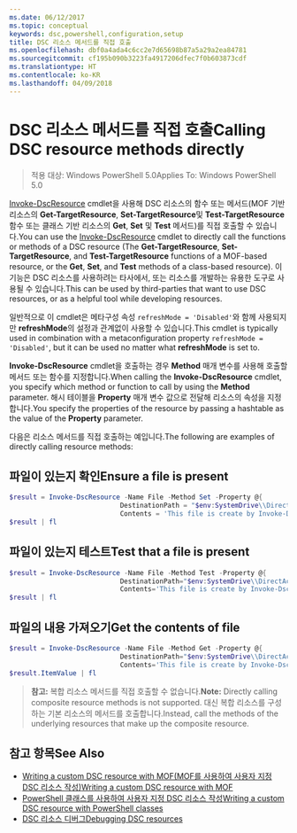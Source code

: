 ```yaml
---
ms.date: 06/12/2017
ms.topic: conceptual
keywords: dsc,powershell,configuration,setup
title: DSC 리소스 메서드를 직접 호출
ms.openlocfilehash: dbf0a4ada4c6cc2e7d65698b87a5a29a2ea84781
ms.sourcegitcommit: cf195b090b3223fa4917206dfec7f0b603873cdf
ms.translationtype: HT
ms.contentlocale: ko-KR
ms.lasthandoff: 04/09/2018
---
```

# <a name="calling-dsc-resource-methods-directly"></a><span data-ttu-id="1aa7c-103">DSC 리소스 메서드를 직접 호출</span><span class="sxs-lookup"><span data-stu-id="1aa7c-103">Calling DSC resource methods directly</span></span>

><span data-ttu-id="1aa7c-104">적용 대상: Windows PowerShell 5.0</span><span class="sxs-lookup"><span data-stu-id="1aa7c-104">Applies To: Windows PowerShell 5.0</span></span>

<span data-ttu-id="1aa7c-105">[Invoke-DscResource](https://technet.microsoft.com/library/mt517869.aspx) cmdlet을 사용해 DSC 리소스의 함수 또는 메서드(MOF 기반 리소스의 **Get-TargetResource**, **Set-TargetResource**및 **Test-TargetResource** 함수 또는 클래스 기반 리소스의 **Get**, **Set** 및 **Test** 메서드)를 직접 호출할 수 있습니다.</span><span class="sxs-lookup"><span data-stu-id="1aa7c-105">You can use the [Invoke-DscResource](https://technet.microsoft.com/library/mt517869.aspx) cmdlet to directly call the functions or methods of a DSC resource (The **Get-TargetResource**, **Set-TargetResource**, and **Test-TargetResource** functions of a MOF-based resource, or the **Get**, **Set**, and **Test** methods of a class-based resource).</span></span>
<span data-ttu-id="1aa7c-106">이 기능은 DSC 리소스를 사용하려는 타사에서, 또는 리소스를 개발하는 유용한 도구로 사용될 수 있습니다.</span><span class="sxs-lookup"><span data-stu-id="1aa7c-106">This can be used by third-parties that want to use DSC resources, or as a helpful tool while developing resources.</span></span>

<span data-ttu-id="1aa7c-107">일반적으로 이 cmdlet은 메타구성 속성 `refreshMode = 'Disabled'`와 함께 사용되지만 **refreshMode**의 설정과 관계없이 사용할 수 있습니다.</span><span class="sxs-lookup"><span data-stu-id="1aa7c-107">This cmdlet is typically used in combination with a metaconfiguration property `refreshMode = 'Disabled'`, but it can be used no matter what **refreshMode** is set to.</span></span>

<span data-ttu-id="1aa7c-108">**Invoke-DscResource** cmdlet을 호출하는 경우 **Method** 매개 변수를 사용해 호출할 메서드 또는 함수를 지정합니다.</span><span class="sxs-lookup"><span data-stu-id="1aa7c-108">When calling the **Invoke-DscResource** cmdlet, you specify which method or function to call by using the **Method** parameter.</span></span> <span data-ttu-id="1aa7c-109">해시 테이블을 **Property** 매개 변수 값으로 전달해 리소스의 속성을 지정합니다.</span><span class="sxs-lookup"><span data-stu-id="1aa7c-109">You specify the properties of the resource by passing a hashtable as the value of the **Property** parameter.</span></span>

<span data-ttu-id="1aa7c-110">다음은 리소스 메서드를 직접 호출하는 예입니다.</span><span class="sxs-lookup"><span data-stu-id="1aa7c-110">The following are examples of directly calling resource methods:</span></span>

## <a name="ensure-a-file-is-present"></a><span data-ttu-id="1aa7c-111">파일이 있는지 확인</span><span class="sxs-lookup"><span data-stu-id="1aa7c-111">Ensure a file is present</span></span>

```powershell
$result = Invoke-DscResource -Name File -Method Set -Property @{
                            DestinationPath = "$env:SystemDrive\\DirectAccess.txt";
                            Contents = 'This file is create by Invoke-DscResource'} -Verbose
$result | fl
```

## <a name="test-that-a-file-is-present"></a><span data-ttu-id="1aa7c-112">파일이 있는지 테스트</span><span class="sxs-lookup"><span data-stu-id="1aa7c-112">Test that a file is present</span></span>

```powershell
$result = Invoke-DscResource -Name File -Method Test -Property @{
                            DestinationPath="$env:SystemDrive\\DirectAccess.txt";
                            Contents='This file is create by Invoke-DscResource'} -Verbose
$result | fl
```

## <a name="get-the-contents-of-file"></a><span data-ttu-id="1aa7c-113">파일의 내용 가져오기</span><span class="sxs-lookup"><span data-stu-id="1aa7c-113">Get the contents of file</span></span>

```powershell
$result = Invoke-DscResource -Name File -Method Get -Property @{
                            DestinationPath="$env:SystemDrive\\DirectAccess.txt";
                            Contents='This file is create by Invoke-DscResource'} -Verbose
$result.ItemValue | fl
```

><span data-ttu-id="1aa7c-114">**참고:** 복합 리소스 메서드를 직접 호출할 수 없습니다.</span><span class="sxs-lookup"><span data-stu-id="1aa7c-114">**Note:** Directly calling composite resource methods is not supported.</span></span> <span data-ttu-id="1aa7c-115">대신 복합 리소스를 구성하는 기본 리소스의 메서드를 호출합니다.</span><span class="sxs-lookup"><span data-stu-id="1aa7c-115">Instead, call the methods of the underlying resources that make up the composite resource.</span></span>

## <a name="see-also"></a><span data-ttu-id="1aa7c-116">참고 항목</span><span class="sxs-lookup"><span data-stu-id="1aa7c-116">See Also</span></span>
- [<span data-ttu-id="1aa7c-117">Writing a custom DSC resource with MOF(MOF를 사용하여 사용자 지정 DSC 리소스 작성)</span><span class="sxs-lookup"><span data-stu-id="1aa7c-117">Writing a custom DSC resource with MOF</span></span>](authoringResourceMOF.md)
- [<span data-ttu-id="1aa7c-118">PowerShell 클래스를 사용하여 사용자 지정 DSC 리소스 작성</span><span class="sxs-lookup"><span data-stu-id="1aa7c-118">Writing a custom DSC resource with PowerShell classes</span></span>](authoringResourceClass.md)
- [<span data-ttu-id="1aa7c-119">DSC 리소스 디버그</span><span class="sxs-lookup"><span data-stu-id="1aa7c-119">Debugging DSC resources</span></span>](debugResource.md)